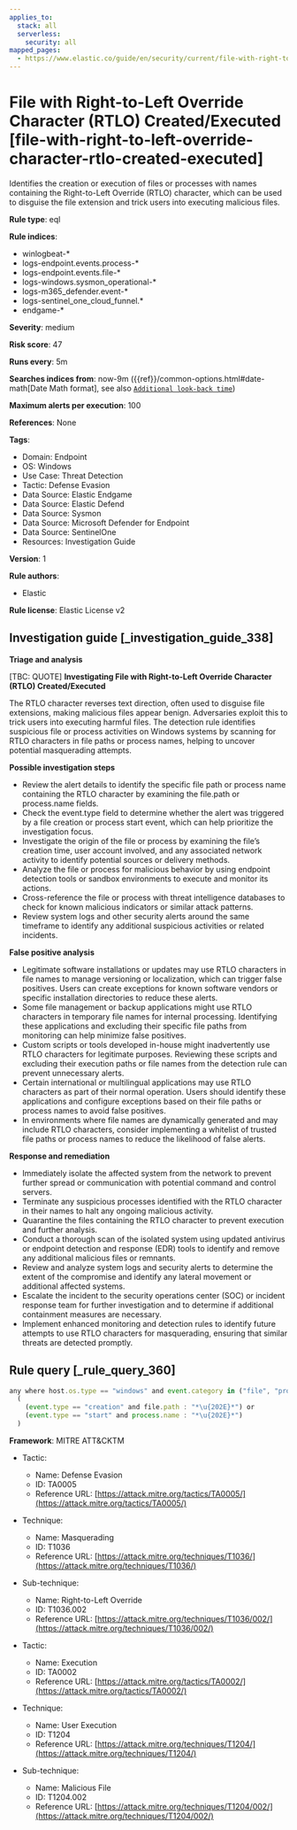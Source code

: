 ```yaml
---
applies_to:
  stack: all
  serverless:
    security: all
mapped_pages:
  - https://www.elastic.co/guide/en/security/current/file-with-right-to-left-override-character-rtlo-created-executed.html
---
```


# File with Right-to-Left Override Character (RTLO) Created/Executed [file-with-right-to-left-override-character-rtlo-created-executed]

Identifies the creation or execution of files or processes with names containing the Right-to-Left Override (RTLO) character, which can be used to disguise the file extension and trick users into executing malicious files.

**Rule type**: eql

**Rule indices**:

* winlogbeat-*
* logs-endpoint.events.process-*
* logs-endpoint.events.file-*
* logs-windows.sysmon_operational-*
* logs-m365_defender.event-*
* logs-sentinel_one_cloud_funnel.*
* endgame-*

**Severity**: medium

**Risk score**: 47

**Runs every**: 5m

**Searches indices from**: now-9m ({{ref}}/common-options.html#date-math[Date Math format], see also [`Additional look-back time`](docs-content://solutions/security/detect-and-alert/create-detection-rule.md#rule-schedule))

**Maximum alerts per execution**: 100

**References**: None

**Tags**:

* Domain: Endpoint
* OS: Windows
* Use Case: Threat Detection
* Tactic: Defense Evasion
* Data Source: Elastic Endgame
* Data Source: Elastic Defend
* Data Source: Sysmon
* Data Source: Microsoft Defender for Endpoint
* Data Source: SentinelOne
* Resources: Investigation Guide

**Version**: 1

**Rule authors**:

* Elastic

**Rule license**: Elastic License v2

## Investigation guide [_investigation_guide_338]

**Triage and analysis**

[TBC: QUOTE]
**Investigating File with Right-to-Left Override Character (RTLO) Created/Executed**

The RTLO character reverses text direction, often used to disguise file extensions, making malicious files appear benign. Adversaries exploit this to trick users into executing harmful files. The detection rule identifies suspicious file or process activities on Windows systems by scanning for RTLO characters in file paths or process names, helping to uncover potential masquerading attempts.

**Possible investigation steps**

* Review the alert details to identify the specific file path or process name containing the RTLO character by examining the file.path or process.name fields.
* Check the event.type field to determine whether the alert was triggered by a file creation or process start event, which can help prioritize the investigation focus.
* Investigate the origin of the file or process by examining the file’s creation time, user account involved, and any associated network activity to identify potential sources or delivery methods.
* Analyze the file or process for malicious behavior by using endpoint detection tools or sandbox environments to execute and monitor its actions.
* Cross-reference the file or process with threat intelligence databases to check for known malicious indicators or similar attack patterns.
* Review system logs and other security alerts around the same timeframe to identify any additional suspicious activities or related incidents.

**False positive analysis**

* Legitimate software installations or updates may use RTLO characters in file names to manage versioning or localization, which can trigger false positives. Users can create exceptions for known software vendors or specific installation directories to reduce these alerts.
* Some file management or backup applications might use RTLO characters in temporary file names for internal processing. Identifying these applications and excluding their specific file paths from monitoring can help minimize false positives.
* Custom scripts or tools developed in-house might inadvertently use RTLO characters for legitimate purposes. Reviewing these scripts and excluding their execution paths or file names from the detection rule can prevent unnecessary alerts.
* Certain international or multilingual applications may use RTLO characters as part of their normal operation. Users should identify these applications and configure exceptions based on their file paths or process names to avoid false positives.
* In environments where file names are dynamically generated and may include RTLO characters, consider implementing a whitelist of trusted file paths or process names to reduce the likelihood of false alerts.

**Response and remediation**

* Immediately isolate the affected system from the network to prevent further spread or communication with potential command and control servers.
* Terminate any suspicious processes identified with the RTLO character in their names to halt any ongoing malicious activity.
* Quarantine the files containing the RTLO character to prevent execution and further analysis.
* Conduct a thorough scan of the isolated system using updated antivirus or endpoint detection and response (EDR) tools to identify and remove any additional malicious files or remnants.
* Review and analyze system logs and security alerts to determine the extent of the compromise and identify any lateral movement or additional affected systems.
* Escalate the incident to the security operations center (SOC) or incident response team for further investigation and to determine if additional containment measures are necessary.
* Implement enhanced monitoring and detection rules to identify future attempts to use RTLO characters for masquerading, ensuring that similar threats are detected promptly.


## Rule query [_rule_query_360]

```js
any where host.os.type == "windows" and event.category in ("file", "process") and
  (
    (event.type == "creation" and file.path : "*\u{202E}*") or
    (event.type == "start" and process.name : "*\u{202E}*")
  )
```

**Framework**: MITRE ATT&CKTM

* Tactic:

    * Name: Defense Evasion
    * ID: TA0005
    * Reference URL: [https://attack.mitre.org/tactics/TA0005/](https://attack.mitre.org/tactics/TA0005/)

* Technique:

    * Name: Masquerading
    * ID: T1036
    * Reference URL: [https://attack.mitre.org/techniques/T1036/](https://attack.mitre.org/techniques/T1036/)

* Sub-technique:

    * Name: Right-to-Left Override
    * ID: T1036.002
    * Reference URL: [https://attack.mitre.org/techniques/T1036/002/](https://attack.mitre.org/techniques/T1036/002/)

* Tactic:

    * Name: Execution
    * ID: TA0002
    * Reference URL: [https://attack.mitre.org/tactics/TA0002/](https://attack.mitre.org/tactics/TA0002/)

* Technique:

    * Name: User Execution
    * ID: T1204
    * Reference URL: [https://attack.mitre.org/techniques/T1204/](https://attack.mitre.org/techniques/T1204/)

* Sub-technique:

    * Name: Malicious File
    * ID: T1204.002
    * Reference URL: [https://attack.mitre.org/techniques/T1204/002/](https://attack.mitre.org/techniques/T1204/002/)



